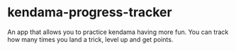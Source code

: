 # kendama-progress-tracker

An app that allows you to practice kendama having more fun. You can track how many times you land a trick, level up and get points.
